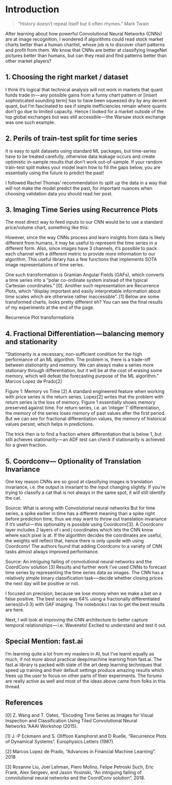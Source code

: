 # Introduction

> “History doesn’t repeat itself but it often rhymes.” Mark Twain

After learning about how powerful Convolutional Neural Networks (CNNs) are at image recognition, I wondered if algorithms could read stock market charts better than a human chartist, whose job is to discover chart patterns and profit from them. We know that CNNs are better at classifying ImageNet pictures better than humans, but can they read and find patterns better than other market players?


## 1. Choosing the right market / dataset
I think it’s logical that technical analysis will not work in markets that quant funds trade in — any possible gains from a funny chart pattern or [insert sophisticated sounding term] has to have been squeezed dry by any decent quant, but I’m fascinated to see if simple inefficiencies remain where quants don’t go due to limited capacity. Hence I looked for a market outside of the top global exchanges but was still accessible — the Warsaw stock exchange was one such example.

## 2. Perils of train-test split for time series
It is easy to split datasets using standard ML packages, but time-series have to be treated carefully, otherwise data leakage occurs and create optimistic in-sample results that don’t work out-of-sample. If your random train-test split makes your model learn how to fill the gaps below, you are essentially using the future to predict the past!

I followed Rachel Thomas’ recommendation to split up the data in a way that will not make the model predict the past, for important nuances when choosing validation data you should read her post.

## 3. Imaging Time Series using Recurrence Plots
The most direct way to feed inputs to our CNN would be to use a standard price/volume chart, something like this:



However, since the way CNNs process and learn insights from data is likely different from humans, it may be useful to represent the time series in a different form. Also, since images have 3 channels, it’s possible to pack each channel with a different metric to provide more information to our algorithm. This useful library has a few functions that implements SOTA image representations of time series.

One such transformation is Gramian Angular Fields (GAFs), which converts a time series into a “polar co-ordinate system instead of the typical Cartesian coordinates.” [0]. Another such representation are Recurrence Plots, which “display important and easily interpretable information about time scales which are otherwise rather inaccessible”. [1] Below are some transformed charts, looks pretty different eh? You can see the final results of my experiments at the end of the page.


Recurrence Plot transformations
## 4. Fractional Differentiation — balancing memory and stationarity
“Stationarity is a necessary, non-sufficient condition for the high performance of an ML algorithm. The problem is, there is a trade-off between stationarity and memory. We can always make a series more stationary through differentiation, but it will be at the cost of erasing some memory, which will defeat the forecasting purpose of the ML algorithm.” Marcos Lopez de Prado[2]

Figure 1: Memory vs Time [2]
A standard engineered feature when working with price series is the return series. Lopez[2] writes that the problem with return series is the loss of memory. Figure 1 essentially shows memory preserved against time. For return series, i.e. an ‘integer 1’ differentiation, the memory of the series loses memory of past values after the first period. But we can see for fractional differentiation values, the memory of historical values persist, which helps in predictions.

The trick then is to find a fraction where differentiation that is below 1, but still achieves stationarity — an ADF test can check if stationarity is achieved for a given fraction.

## 5. Coordconv— Optionality of Translation Invariance
One key reason CNNs are so good at classifying images is translation invariance, i.e. the output is invariant to the input changing slightly. If you’re trying to classify a cat that is not always in the same spot, it will still identify the cat.


Source: What is wrong with Convolutional neural networks
But for time series, a spike earlier in time has a different meaning than a spike right before prediction time, thus we may want to throw out translation invariance if it’s useful — this optionality is possible using Coordconv[3]. A Coordconv layer includes 2 layers of i and j coordinates which lets the CNN know where each pixel is at. If the algorithm decides the coordinates are useful, the weights will reflect that, hence there is only upside with using Coordconv! The authors found that adding Coordconv to a variety of CNN tasks almost always improved performance.


Source: An intriguing failing of convolutional neural networks and the CoordConv solution [3]
Results and further work
I’ve used CNNs to forecast time series by representing the time series data as images. The CNN has a relatively simple binary classification task — decide whether closing prices the next day will be positive or not.

I focused on precision, because we lose money when we make a bet on a false positive. The best score was 64% using a fractionally differentiated series(d=0.3) with GAF imaging. The notebooks I ran to get the best results are here.


Next, I will look at improving the CNN architecture to better capture temporal relationships — i.e. Wavenets! Excited to understand and test it out.

## Special Mention: fast.ai
I’m learning quite a lot from my masters in AI, but I’ve learnt equally as much, if not more about practical deep/machine learning from fast.ai. The fast.ai library is packed with state of the art deep learning techniques that speed up training and their default settings produce amazing results which frees up the user to focus on other parts of their experiments. The forums are really active as well and most of the ideas above came from folks in this thread.

## References
[0] Z. Wang and T. Oates, “Encoding Time Series as Images for Visual Inspection and Classification Using Tiled Convolutional Neural Networks.”AAAI Workshop (2015).

[1] J.-P Eckmann and S. Oliffson Kamphorst and D Ruelle, “Recurrence Plots of Dynamical Systems”. Europhysics Letters (1987).

[2] Marcos Lopez de Prado, “Advances in Financial Machine Learning”. 2018

[3] Rosanne Liu, Joel Lehman, Piero Molino, Felipe Petroski Such, Eric Frank, Alex Sergeev, and Jason Yosinski, “An intriguing failing of convolutional neural networks and the CoordConv solution”. 2018.
